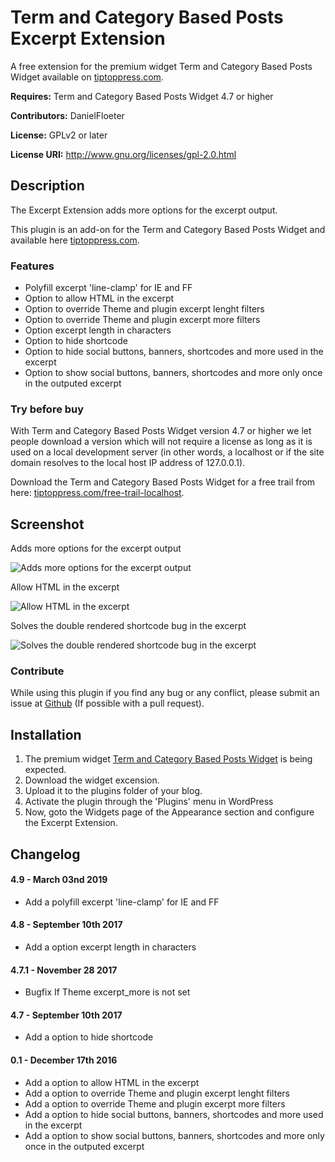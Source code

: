 Term and Category Based Posts Excerpt Extension
===============================================

A free extension for the premium widget Term and Category Based Posts Widget available on <a target="_blank" href="http://tiptoppress.com/?utm_source=github&utm_campaign=description_eext&utm_medium=web">tiptoppress.com</a>.

**Requires:** Term and Category Based Posts Widget 4.7 or higher

**Contributors:** DanielFloeter
  
**License:** GPLv2 or later 
  
**License URI:** http://www.gnu.org/licenses/gpl-2.0.html


## Description
The Excerpt Extension adds more options for the excerpt output.

This plugin is an add-on for the Term and Category Based Posts Widget and available here <a target="_blank" href="http://tiptoppress.com/?utm_source=wordpress_org&utm_campaign=description_eext&utm_medium=web">tiptoppress.com</a>.

### Features
* Polyfill excerpt 'line-clamp' for IE and FF
* Option to allow HTML in the excerpt
* Option to override Theme and plugin excerpt lenght filters
* Option to override Theme and plugin excerpt more filters
* Option excerpt length in characters
* Option to hide shortcode
* Option to hide social buttons, banners, shortcodes and more used in the excerpt
* Option to show social buttons, banners, shortcodes and more only once in the outputed excerpt

### Try before buy

With Term and Category Based Posts Widget version 4.7 or higher we let people download a version which will not require a license as long as it is used on a local development server (in other words, a localhost or if the site domain resolves to the local host IP address of 127.0.0.1).

Download the Term and Category Based Posts Widget for a free trail from here: [tiptoppress.com/free-trail-localhost](http://tiptoppress.com/free-trail-localhost/?utm_source=wordpress_org&utm_campaign=try_befor_buy_eext&utm_medium=web).

## Screenshot
Adds more options for the excerpt output

![Adds more options for the excerpt output](https://github.com/tiptoppress/term-posts-excerpt-extension/blob/master/screenshot-1.PNG?raw=true "Adds more options for the excerpt output")

Allow HTML in the excerpt

![Allow HTML in the excerpt](https://github.com/tiptoppress/term-posts-excerpt-extension/blob/master/screenshot-2.PNG?raw=true "Allow HTML in the excerpt")

Solves the double rendered shortcode bug in the excerpt

![Solves the double rendered shortcode bug in the excerpt](https://github.com/tiptoppress/term-posts-excerpt-extension/blob/master/screenshot-3.PNG?raw=true "Solves the double rendered shortcode bug in the excerpt")


### Contribute
While using this plugin if you find any bug or any conflict, please submit an issue at 
[Github](https://github.com/tiptoppress/term-posts-excerpt-extension) (If possible with a pull request). 

## Installation
1. The premium widget <a target="_blank" href="http://tiptoppress.com/?utm_source=github&utm_campaign=installation_eext&utm_medium=web">Term and Category Based Posts Widget</a> is being expected.
2. Download the widget excension.
3. Upload it to the plugins folder of your blog.
4. Activate the plugin through the 'Plugins' menu in WordPress
5. Now, goto the Widgets page of the Appearance section and configure the Excerpt Extension.

## Changelog
#### 4.9 - March 03nd 2019
* Add a polyfill excerpt 'line-clamp' for IE and FF

#### 4.8 - September 10th 2017
* Add a option excerpt length in characters

#### 4.7.1 - November 28 2017
* Bugfix If Theme excerpt_more is not set

#### 4.7 - September 10th 2017
* Add a option to hide shortcode

#### 0.1 - December 17th 2016
* Add a option to allow HTML in the excerpt
* Add a option to override Theme and plugin excerpt lenght filters
* Add a option to override Theme and plugin excerpt more filters
* Add a option to hide social buttons, banners, shortcodes and more used in the excerpt
* Add a option to show social buttons, banners, shortcodes and more only once in the outputed excerpt
